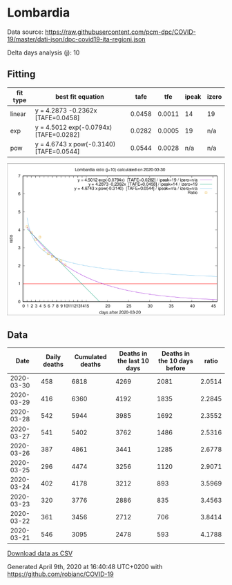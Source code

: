 # Lombardia

Data source: https://raw.githubusercontent.com/pcm-dpc/COVID-19/master/dati-json/dpc-covid19-ita-regioni.json

Delta days analysis (j): 10

## Fitting 
|fit type|best fit equation|tafe|tfe|ipeak|izero|
|-------|-----|--------|------|---|---|
|linear|y = 4.2873 -0.2362x  [TAFE=0.0458]|0.0458|0.0011|14|19|
|exp|y = 4.5012 exp(-0.0794x)  [TAFE=0.0282]|0.0282|0.0005|19|n/a|
|pow|y = 4.6743 x pow(-0.3140)  [TAFE=0.0544]|0.0544|0.0028|n/a|n/a|

![Plot](COVID-19_lombardia_j10_2020-03-30.png)

## Data
|Date|Daily deaths|Cumulated deaths|Deaths in the last 10 days|Deaths in the 10 days before|ratio|
|----|----------|-----------|-------|--------------------|-----|
|2020-03-30|458|6818|4269|2081|2.0514|
|2020-03-29|416|6360|4192|1835|2.2845|
|2020-03-28|542|5944|3985|1692|2.3552|
|2020-03-27|541|5402|3762|1486|2.5316|
|2020-03-26|387|4861|3441|1285|2.6778|
|2020-03-25|296|4474|3256|1120|2.9071|
|2020-03-24|402|4178|3212|893|3.5969|
|2020-03-23|320|3776|2886|835|3.4563|
|2020-03-22|361|3456|2712|706|3.8414|
|2020-03-21|546|3095|2478|593|4.1788|

[Download data as CSV](COVID-19_lombardia_j10_2020-03-30.csv)

Generated April 9th, 2020 at 16:40:48 UTC+0200 with https://github.com/robianc/COVID-19
